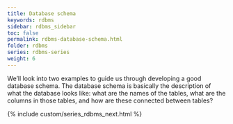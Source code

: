 ```yaml
---
title: Database schema
keywords: rdbms
sidebar: rdbms_sidebar
toc: false
permalink: rdbms-database-schema.html
folder: rdbms
series: rdbms-series
weight: 6
---
```

We’ll look into two examples to guide us through developing a good database schema. The database schema is basically the description of what the database looks like: what are the names of the tables, what are the columns in those tables, and how are these connected between tables?

{% include custom/series_rdbms_next.html %}

